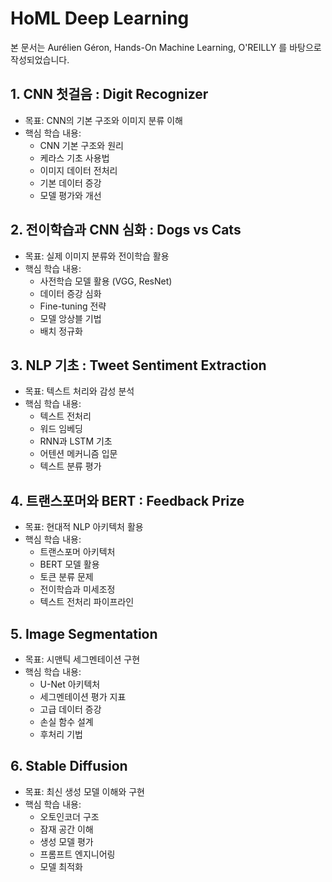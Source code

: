 # HoML Deep Learning

본 문서는 Aurélien Géron, Hands-On Machine Learning, O'REILLY 를 바탕으로 작성되었습니다.
## 1. CNN 첫걸음 : Digit Recognizer
* 목표: CNN의 기본 구조와 이미지 분류 이해
* 핵심 학습 내용:
  * CNN 기본 구조와 원리
  * 케라스 기초 사용법
  * 이미지 데이터 전처리
  * 기본 데이터 증강
  * 모델 평가와 개선

## 2. 전이학습과 CNN 심화 : Dogs vs Cats
* 목표: 실제 이미지 분류와 전이학습 활용
* 핵심 학습 내용:
  * 사전학습 모델 활용 (VGG, ResNet)
  * 데이터 증강 심화
  * Fine-tuning 전략
  * 모델 앙상블 기법
  * 배치 정규화

## 3. NLP 기초 : Tweet Sentiment Extraction
* 목표: 텍스트 처리와 감성 분석
* 핵심 학습 내용:
  * 텍스트 전처리
  * 워드 임베딩
  * RNN과 LSTM 기초
  * 어텐션 메커니즘 입문
  * 텍스트 분류 평가

## 4. 트랜스포머와 BERT : Feedback Prize
* 목표: 현대적 NLP 아키텍처 활용
* 핵심 학습 내용:
  * 트랜스포머 아키텍처
  * BERT 모델 활용
  * 토큰 분류 문제
  * 전이학습과 미세조정
  * 텍스트 전처리 파이프라인

## 5. Image Segmentation
* 목표: 시맨틱 세그멘테이션 구현
* 핵심 학습 내용:
  * U-Net 아키텍처
  * 세그멘테이션 평가 지표
  * 고급 데이터 증강
  * 손실 함수 설계
  * 후처리 기법

## 6. Stable Diffusion
* 목표: 최신 생성 모델 이해와 구현
* 핵심 학습 내용:
  * 오토인코더 구조
  * 잠재 공간 이해
  * 생성 모델 평가
  * 프롬프트 엔지니어링
  * 모델 최적화
